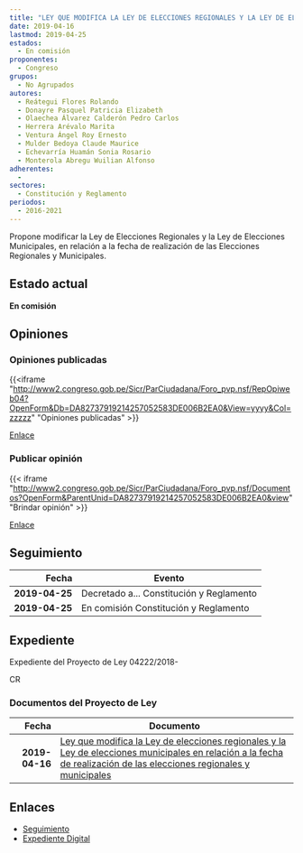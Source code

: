 ```yaml
---
title: "LEY QUE MODIFICA LA LEY DE ELECCIONES REGIONALES Y LA LEY DE ELECCIONES MUNICIPALES EN RELACIÓN A LA FECHA DE REALIZACIÓN DE LAS ELECCIONES REGIONALES Y MUNICIPALES"
date: 2019-04-16
lastmod: 2019-04-25
estados: 
  - En comisión
proponentes: 
  - Congreso
grupos: 
  - No Agrupados
autores: 
  - Reátegui Flores Rolando
  - Donayre Pasquel Patricia Elizabeth
  - Olaechea Álvarez Calderón Pedro Carlos
  - Herrera Arévalo Marita
  - Ventura Ángel Roy Ernesto
  - Mulder Bedoya Claude Maurice
  - Echevarría Huamán Sonia Rosario
  - Monterola Abregu Wuilian Alfonso
adherentes: 
  - 
sectores: 
  - Constitución y Reglamento
periodos: 
  - 2016-2021
---
```


Propone modificar la Ley de Elecciones Regionales y la Ley de Elecciones Municipales, en relación a la fecha de realización de las Elecciones Regionales y Municipales.


## Estado actual

**En comisión**

## Opiniones

### Opiniones publicadas

{{<iframe "http://www2.congreso.gob.pe/Sicr/ParCiudadana/Foro_pvp.nsf/RepOpiweb04?OpenForm&Db=DA82737919214257052583DE006B2EA0&View=yyyy&Col=zzzzz" "Opiniones publicadas" >}}

[Enlace](http://www2.congreso.gob.pe/Sicr/ParCiudadana/Foro_pvp.nsf/RepOpiweb04?OpenForm&Db=DA82737919214257052583DE006B2EA0&View=yyyy&Col=zzzzz)
### Publicar opinión

{{< iframe "http://www2.congreso.gob.pe/Sicr/ParCiudadana/Foro_pvp.nsf/Documentos?OpenForm&ParentUnid=DA82737919214257052583DE006B2EA0&view" "Brindar opinión" >}}

[Enlace](http://www2.congreso.gob.pe/Sicr/ParCiudadana/Foro_pvp.nsf/Documentos?OpenForm&ParentUnid=DA82737919214257052583DE006B2EA0&view)

## Seguimiento

| Fecha | Evento |
|------:|--------|
| **2019-04-25** | Decretado a... Constitución y Reglamento|
| **2019-04-25** | En comisión Constitución y Reglamento|


## Expediente

Expediente del Proyecto de Ley 04222/2018-

CR


### Documentos del Proyecto de Ley

| Fecha | Documento |
|------:|--------|
| **2019-04-16** | [Ley que modifica la Ley de elecciones regionales y la Ley de elecciones municipales en relación a la fecha de realización de las elecciones regionales y municipales](http://www.leyes.congreso.gob.pe/Documentos/2016_2021/Proyectos_de_Ley_y_de_Resoluciones_Legislativas/PL0422220190416.pdf) |

## Enlaces 

- [Seguimiento](http://www2.congreso.gob.pe/Sicr/TraDocEstProc/CLProLey2016.nsf/f7fff46988ca05b1052578e100829cc7/da9029e627bb0163052583de006f623d?OpenDocument)
- [Expediente Digital](http://www2.congreso.gob.pe/Sicr/TraDocEstProc/CLProLey2016.nsf/f7fff46988ca05b1052578e100829cc7/da9029e627bb0163052583de006f623d?OpenDocument&Click=05257FB7005EB655.eb71d0cf91d8294e05256cdf006b5706/$Body/0.1C6C)
